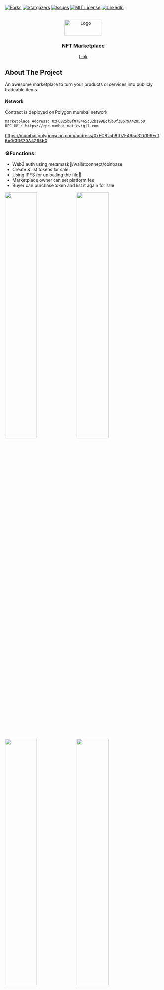 <!-- PROJECT SHIELDS -->

[![Forks][forks-shield]][forks-url]
[![Stargazers][stars-shield]][stars-url]
[![Issues][issues-shield]][issues-url]
[![MIT License][license-shield]][license-url]
[![LinkedIn][linkedin-shield]][linkedin-url]

<!-- PROJECT LOGO -->

<br />
<div align="center">
  <a href="#">
    <img src="https://firebasestorage.googleapis.com/v0/b/virtualground-meta.appspot.com/o/nft%2Fnft.png?alt=media&token=58741d5d-9f34-4884-a30e-3cb24c0f2028" alt="Logo" width="120" height="50">
  </a>

  <h3 align="center">NFT Marketplace</h3>
  <a href="https://marketplace-46f99.web.app/">Link</a>

</div>

<!-- ABOUT THE PROJECT -->

## About The Project

<p align="left">
    An awesome marketplace to turn your products or services into publicly tradeable items.
</p>

#### Network

Contract is deployed on Polygon mumbai network

```sh
Marketplace Address: 0xFC825b8f07E465c32b199Ecf5b0f3B679A4285b0
RPC URL: https://rpc-mumbai.maticvigil.com
```

https://mumbai.polygonscan.com/address/0xFC825b8f07E465c32b199Ecf5b0f3B679A4285b0

### ⚙️Functions:

- Web3 auth using metamask🦊/walletconnect/coinbase
- Create & list tokens for sale
- Using IPFS for uploading the file📁
- Marketplace owner can set platform fee
- Buyer can purchase token and list it again for sale

<img src="images/Prev1.png" width="45%"></img>
<img src="images/Prev2.png" width="45%"></img>
<img src="images/Prev3.png" width="45%"></img>
<img src="images/Prev4.png" width="45%"></img>

<p align="right">(<a href="#top">back to top</a>)</p>

### Built With

- [Next.js](https://nextjs.org/)
- [Material UI](https://mui.com/)
- [Hardhat](https://hardhat.org/)
- [Solidity](https://docs.soliditylang.org/)

<p align="right">(<a href="#top">back to top</a>)</p>

### Installation

Below are instructions to get started

1. Clone the repo
   ```sh
   git clone https://github.com/ac12644/NFT-Marketplace.git
   ```
2. Install packages
   ```sh
   yarn
   ```
3. Add environment variables, also you will require dedicated subdomain for IPFS from infura
   ```sh
   PRIVATE_KEY=
   MUMBAI_URL= https://rpc-mumbai.maticvigil.com/
   INFURA_IPFS_ID=
   INFURA_IPFS_SECRET=
   INFURA_IPFS_DOMAIN=
   ```
4. Deploy smart contract
   ```sh
   npx hardhat run scripts/deploy.js --network mumbai
   ```
5. Run application
   ```sh
   yarn run dev
   ```


<p align="right">(<a href="#top">back to top</a>)</p>
 
 
<!-- LICENSE -->
## License

Distributed under the MIT License. See `LICENSE.txt` for more information.

<p align="right">(<a href="#top">back to top</a>)</p>

<!-- MARKDOWN LINKS & IMAGES -->

[forks-shield]: https://img.shields.io/github/forks/ac12644/NFT-Marketplace?style=for-the-badge
[forks-url]: https://github.com/ac12644/NFT-Marketplace/network/members
[stars-shield]: https://img.shields.io/github/stars/ac12644/NFT-Marketplace?style=for-the-badge
[stars-url]: https://github.com/ac12644/NFT-Marketplace/stargazers
[issues-shield]: https://img.shields.io/github/issues/ac12644/NFT-Marketplace?style=for-the-badge
[issues-url]: https://github.com/ac12644/NFT-Marketplace/issues
[license-shield]: https://img.shields.io/github/license/ac12644/NFT-Marketplace?style=for-the-badge
[license-url]: https://github.com/ac12644/NFT-Marketplace/blob/master/LICENSE.txt
[linkedin-shield]: https://img.shields.io/badge/-LinkedIn-black.svg?style=for-the-badge&logo=linkedin&colorB=555
[linkedin-url]: https://www.linkedin.com/in/ac12644/
